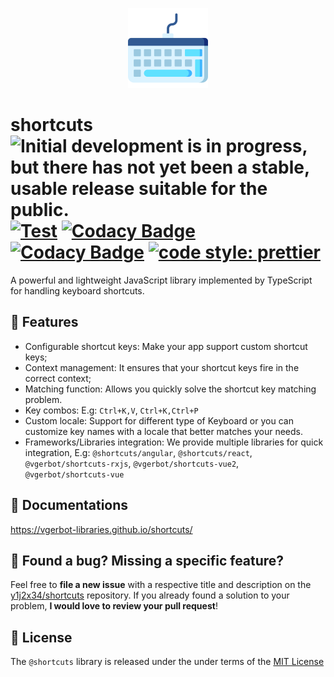 <p align="center">
    <img src="https://github.com/vgerbot-libraries/shortcuts/raw/master/logo.png" width="128" height="128"/>
</p>

# shortcuts ![Initial development is in progress, but there has not yet been a stable, usable release suitable for the public.](https://www.repostatus.org/badges/latest/wip.svg) [![Test](https://github.com/y1j2x34/shortcuts/actions/workflows/runtest.yml/badge.svg)](https://github.com/y1j2x34/shortcuts/actions/workflows/runtest.yml) [![Codacy Badge](https://app.codacy.com/project/badge/Coverage/08bfda65b05c4df8a98e38847eed9712)](https://www.codacy.com/gh/y1j2x34/shortcuts/dashboard?utm_source=github.com&utm_medium=referral&utm_content=y1j2x34/shortcuts&utm_campaign=Badge_Coverage) [![Codacy Badge](https://api.codacy.com/project/badge/Grade/42d93433752e4bc290caa81857498ccc)](https://app.codacy.com/gh/y1j2x34/shortcuts?utm_source=github.com&utm_medium=referral&utm_content=y1j2x34/shortcuts&utm_campaign=Badge_Grade_Settings) [![code style: prettier](https://img.shields.io/badge/code_style-prettier-ff69b4.svg?style=flat-round)](https://github.com/prettier/prettier)
<!-- 
[![Discord](https://img.shields.io/discord/918876455457415229?color=7389d8&label=Discord&logo=discord&logoColor=fff)](https://discord.gg/9xSDF6ak) 
![NPM](https://img.shields.io/npm/l/@vgerbot/shortcuts?style=social)
-->

A powerful and lightweight JavaScript library implemented by TypeScript for handling keyboard shortcuts.

## 💪 Features

- Configurable shortcut keys: Make your app support custom shortcut keys;
- Context management: It ensures that your shortcut keys fire in the correct context;
- Matching function: Allows you quickly solve the shortcut key matching problem.
- Key combos: E.g: `Ctrl+K,V`, `Ctrl+K,Ctrl+P`
- Custom locale: Support for different type of Keyboard or you can customize key names with a locale that better matches your needs.
- Frameworks/Libraries integration: We provide multiple libraries for quick integration, E.g: `@shortcuts/angular`, `@shortcuts/react`, `@vgerbot/shortcuts-rxjs`, `@vgerbot/shortcuts-vue2`, `@vgerbot/shortcuts-vue`

## 🚀 Documentations

<https://vgerbot-libraries.github.io/shortcuts/>

## 🤝 Found a bug? Missing a specific feature?

Feel free to **file a new issue** with a respective title and description on the [y1j2x34/shortcuts](https://github.com/y1j2x34/shortcuts) repository.
If you already found a solution to your problem, **I would love to review your pull request**!

## 📘 License

The `@shortcuts` library is released under the under terms of the [MIT License](./LICENSE)
